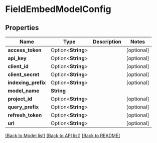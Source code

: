 # FieldEmbedModelConfig

## Properties

Name | Type | Description | Notes
------------ | ------------- | ------------- | -------------
**access_token** | Option<**String**> |  | [optional]
**api_key** | Option<**String**> |  | [optional]
**client_id** | Option<**String**> |  | [optional]
**client_secret** | Option<**String**> |  | [optional]
**indexing_prefix** | Option<**String**> |  | [optional]
**model_name** | **String** |  | 
**project_id** | Option<**String**> |  | [optional]
**query_prefix** | Option<**String**> |  | [optional]
**refresh_token** | Option<**String**> |  | [optional]
**url** | Option<**String**> |  | [optional]

[[Back to Model list]](../README.md#documentation-for-models) [[Back to API list]](../README.md#documentation-for-api-endpoints) [[Back to README]](../README.md)



